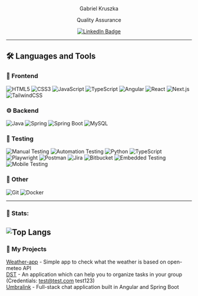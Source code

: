 <p align="center">
Gabriel Kruszka
</p>
<p align="center">
Quality Assurance        
</p>
<p align="center">
  <a href="https://www.linkedin.com/in/gabriel-kruszka">
    <img src="https://img.shields.io/badge/LinkedIn-blue?style=for-the-badge&logo=linkedin&logoColor=white" alt="LinkedIn Badge"/>
  </a>
</p>

---

## 🛠️ Languages and Tools

### 🎨 Frontend

![HTML5](https://img.shields.io/badge/-HTML5-E34F26?style=for-the-badge&logo=html5&logoColor=white)
![CSS3](https://img.shields.io/badge/-CSS3-1572B6?style=for-the-badge&logo=css3&logoColor=white)
![JavaScript](https://img.shields.io/badge/-JavaScript-F7DF1E?style=for-the-badge&logo=javascript&logoColor=black)
![TypeScript](https://img.shields.io/badge/-TypeScript-3178C6?style=for-the-badge&logo=typescript&logoColor=white)
![Angular](https://img.shields.io/badge/-Angular-DD0031?style=for-the-badge&logo=angular&logoColor=white)
![React](https://img.shields.io/badge/-React-61DAFB?style=for-the-badge&logo=react&logoColor=black)
![Next.js](https://img.shields.io/badge/-Next.js-000000?style=for-the-badge&logo=next.js&logoColor=white)
![TailwindCSS](https://img.shields.io/badge/-TailwindCSS-06B6D4?style=for-the-badge&logo=tailwindcss&logoColor=white)

### ⚙️ Backend
![Java](https://img.shields.io/badge/-Java-007396?style=for-the-badge&logo=java&logoColor=white)
![Spring](https://img.shields.io/badge/-Spring-6DB33F?style=for-the-badge&logo=spring&logoColor=white)
![Spring Boot](https://img.shields.io/badge/-Spring%20Boot-6DB33F?style=for-the-badge&logo=spring-boot&logoColor=white)
![MySQL](https://img.shields.io/badge/-MySQL-4479A1?style=for-the-badge&logo=mysql&logoColor=white)
### 🧪 Testing

![Manual Testing](https://img.shields.io/badge/-Manual%20Testing-4CAF50?style=for-the-badge&logo=checkmarx&logoColor=white)
![Automation Testing](https://img.shields.io/badge/-Automation%20Testing-FF6B35?style=for-the-badge&logo=robot-framework&logoColor=white)
![Python](https://img.shields.io/badge/-Python-3776AB?style=for-the-badge&logo=python&logoColor=white)
![TypeScript](https://img.shields.io/badge/-TypeScript-3178C6?style=for-the-badge&logo=typescript&logoColor=white)
![Playwright](https://img.shields.io/badge/-Playwright-2EAD33?style=for-the-badge&logo=microsoft-edge&logoColor=white)
![Postman](https://img.shields.io/badge/-Postman-FF6C37?style=for-the-badge&logo=postman&logoColor=white)
![Jira](https://img.shields.io/badge/-Jira-0052CC?style=for-the-badge&logo=jira&logoColor=white)
![Bitbucket](https://img.shields.io/badge/-Bitbucket-0052CC?style=for-the-badge&logo=bitbucket&logoColor=white)
![Embedded Testing](https://img.shields.io/badge/-Embedded%20Testing-FF9800?style=for-the-badge&logo=raspberrypi&logoColor=white)
![Mobile Testing](https://img.shields.io/badge/-Mobile%20Testing-8E44AD?style=for-the-badge&logo=android&logoColor=white)


### 🧰 Other

![Git](https://img.shields.io/badge/-Git-F05032?style=for-the-badge&logo=git&logoColor=white)
![Docker](https://img.shields.io/badge/-Docker-2496ED?style=for-the-badge&logo=docker&logoColor=white)
<br/>

---

### 📑 Stats:

![Top Langs](https://github-readme-stats.vercel.app/api/top-langs/?username=GA3RlEL&theme=darcula&count-private=true&layout=compact)
---

### 📘 My Projects

[Weather-app](https://github.com/GA3RlEL/weather-app) - Simple app to check what the weather is based on open-meteo API <br/>
[DST](https://github.com/GA3RlEL/DST-3-nextjs) - An application which can help you to organize tasks in your group (Credentials: test@test.com test123) <br/>
[Umbralink](https://github.com/GA3RlEL/UmbraLink) - Full-stack chat application built in Angular and Spring Boot
